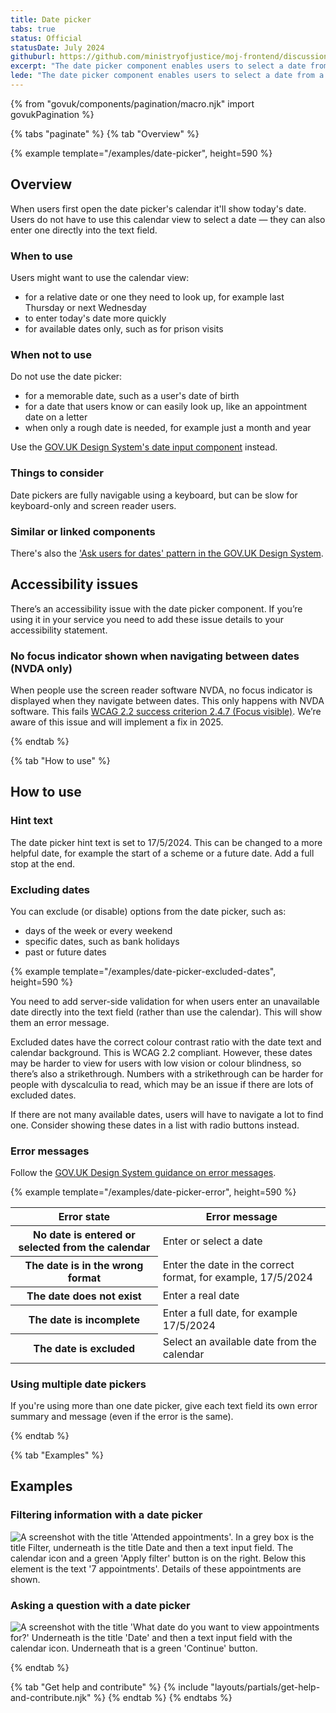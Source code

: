 ```yaml
---
title: Date picker
tabs: true
status: Official
statusDate: July 2024
githuburl: https://github.com/ministryofjustice/moj-frontend/discussions/703
excerpt: "The date picker component enables users to select a date from a calendar."
lede: "The date picker component enables users to select a date from a calendar."
---
```

{% from "govuk/components/pagination/macro.njk" import govukPagination %}

{% tabs "paginate" %}
{% tab "Overview" %}

{% example template="/examples/date-picker", height=590 %}

## Overview

When users first open the date picker's calendar it'll show today's date. Users do not have to use this calendar view to select a date — they can also enter one directly into the text field.

### When to use

Users might want to use the calendar view:

- for a relative date or one they need to look up, for example last Thursday or next Wednesday
- to enter today's date more quickly
- for available dates only, such as for prison visits

### When not to use

Do not use the date picker:

- for a memorable date, such as a user's date of birth
- for a date that users know or can easily look up, like an appointment date on a letter
- when only a rough date is needed, for example just a month and year

Use the [GOV.UK Design System's date input component](https://design-system.service.gov.uk/components/date-input/) instead.

### Things to consider

Date pickers are fully navigable using a keyboard, but can be slow for keyboard-only and screen reader users.

### Similar or linked components

There's also the ['Ask users for dates' pattern in the GOV.UK Design System](https://design-system.service.gov.uk/patterns/dates/).

## Accessibility issues

There’s an accessibility issue with the date picker component. If you’re using it in your service you need to add these issue details to your accessibility statement.

### No focus indicator shown when navigating between dates (NVDA only)

When people use the screen reader software NVDA, no focus indicator is displayed when they navigate between dates. This only happens with NVDA software. This fails [WCAG 2.2 success criterion 2.4.7 (Focus visible)](https://www.w3.org/TR/WCAG22/#focus-visible). We’re aware of this issue and will implement a fix in 2025.

{% endtab %}

{% tab "How to use" %}

## How to use



### Hint text

The date picker hint text is set to 17/5/2024. This can be changed to a more helpful date, for example the start of a scheme or a future date. Add a full stop at the end.

### Excluding dates

You can exclude (or disable) options from the date picker, such as:

- days of the week or every weekend
- specific dates, such as bank holidays
- past or future dates

{% example template="/examples/date-picker-excluded-dates", height=590 %}

You need to add server-side validation for when users enter an unavailable date directly into the text field (rather than use the calendar). This will show them an error message.

Excluded dates have the correct colour contrast ratio with the date text and calendar background. This is WCAG 2.2 compliant. However, these dates may be harder to view for users with low vision or colour blindness, so there’s also a strikethrough. Numbers with a strikethrough can be harder for people with dyscalculia to read, which may be an issue if there are lots of excluded dates.

If there are not many available dates, users will have to navigate a lot to find one. Consider showing these dates in a list with radio buttons instead.

### Error messages

Follow the [GOV.UK Design System guidance on error messages](https://design-system.service.gov.uk/components/error-message/).

{% example template="/examples/date-picker-error", height=590 %}

<table class="govuk-table">
  <thead class="govuk-table__head">
    <tr class="govuk-table__row">
      <th scope="col" class="govuk-table__header">Error state</th>
      <th scope="col" class="govuk-table__header">Error message</th>
    </tr>
  </thead>
  <tbody class="govuk-table__body">
    <tr class="govuk-table__row">
      <th scope="row" class="govuk-table__header">No date is entered or selected from the calendar</th>
      <td class="govuk-table__cell">Enter or select a date</td>
    </tr>
    <tr class="govuk-table__row">
      <th scope="row" class="govuk-table__header">The date is in the wrong format</th>
      <td class="govuk-table__cell">Enter the date in the correct format, for example, 17/5/2024</td>
    </tr>
    <tr class="govuk-table__row">
      <th scope="row" class="govuk-table__header">The date does not exist</th>
      <td class="govuk-table__cell">Enter a real date</td>
    </tr>
    <tr class="govuk-table__row">
      <th scope="row" class="govuk-table__header">The date is incomplete</th>
      <td class="govuk-table__cell">Enter a full date, for example 17/5/2024</td>
    </tr>
    <tr class="govuk-table__row">
      <th scope="row" class="govuk-table__header">The date is excluded</th>
      <td class="govuk-table__cell">Select an available date from the calendar</td>
    </tr>
  </tbody>
</table>

### Using multiple date pickers

If you're using more than one date picker, give each text field its own error summary and message (even if the error is the same).

{% endtab %}

{% tab "Examples" %}

## Examples


### Filtering information with a date picker

<p><img src="{{ 'assets/images/date-picker-filter-example-2024.png' | rev | url }}" alt="A screenshot with the title 'Attended appointments'. In a grey box is the title Filter, underneath is the title Date and then a text input field. The calendar icon and a green 'Apply filter' button is on the right. Below this element is the text '7 appointments'. Details of these appointments are shown."></p>

### Asking a question with a date picker

<p><img src="{{ 'assets/images/date-picker-question-example-2024.png' | rev | url }}" alt="A screenshot with the title 'What date do you want to view appointments for?' Underneath is the title 'Date' and then a text input field with the calendar icon. Underneath that is a green 'Continue' button."></p>

{% endtab %}

{% tab "Get help and contribute" %}
{% include "layouts/partials/get-help-and-contribute.njk" %}
{% endtab %}
{% endtabs %}
